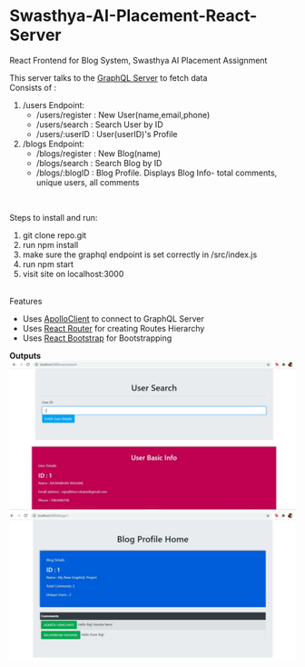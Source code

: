 # Swasthya-AI-Placement-React-Server
React Frontend for Blog System, Swasthya AI Placement Assignment

This server talks to the <a href="https://github.com/Rajrahane/Swasthya-AI-Placement-GraphQL-Server">GraphQL Server</a> to fetch data<br>
Consists of :
<ol>
<li> /users Endpoint: <ul>
  <li>/users/register : New User(name,email,phone)</li>
  <li>/users/search : Search User by ID</li>
  <li>/users/:userID : User(userID)'s Profile</li>
  </ul></li>
  <li>/blogs Endpoint:<ul>
  <li>/blogs/register : New Blog(name)</li>    
  <li>/blogs/search : Search Blog by ID</li>
  <li>/blogs/:blogID : Blog Profile. Displays Blog Info- total comments, unique users, all comments</li>
</ol><br>
    
Steps to install and run:
1. git clone repo.git
2. run npm install
3. make sure the graphql endpoint is set correctly in /src/index.js
4. run npm start
5. visit site on localhost:3000
 <br>
    Features
    <ul>
      <li>Uses <a href="https://www.apollographql.com/docs/react/">ApolloClient</a> to connect to GraphQL Server</li>
      <li>Uses <a href="https://reactrouter.com/web/guides/quick-start">React Router</a> for creating Routes Hierarchy</li>
      <li>Uses <a href="https://react-bootstrap.github.io/">React Bootstrap</a> for Bootstrapping </li>
    </ul>
    <b>Outputs</b>
    <img src="output/UserSearch.JPG">
    <img src="output/BlogProfile.JPG">

